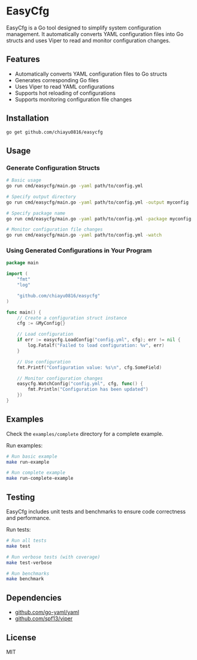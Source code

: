 # EasyCfg

EasyCfg is a Go tool designed to simplify system configuration management. It automatically converts YAML configuration files into Go structs and uses Viper to read and monitor configuration changes.

## Features

- Automatically converts YAML configuration files to Go structs
- Generates corresponding Go files
- Uses Viper to read YAML configurations
- Supports hot reloading of configurations
- Supports monitoring configuration file changes

## Installation

```bash
go get github.com/chiayu0816/easycfg
```

## Usage

### Generate Configuration Structs

```bash
# Basic usage
go run cmd/easycfg/main.go -yaml path/to/config.yml

# Specify output directory
go run cmd/easycfg/main.go -yaml path/to/config.yml -output myconfig

# Specify package name
go run cmd/easycfg/main.go -yaml path/to/config.yml -package myconfig

# Monitor configuration file changes
go run cmd/easycfg/main.go -yaml path/to/config.yml -watch
```

### Using Generated Configurations in Your Program

```go
package main

import (
    "fmt"
    "log"

    "github.com/chiayu0816/easycfg"
)

func main() {
    // Create a configuration struct instance
    cfg := &MyConfig{}

    // Load configuration
    if err := easycfg.LoadConfig("config.yml", cfg); err != nil {
        log.Fatalf("Failed to load configuration: %v", err)
    }

    // Use configuration
    fmt.Printf("Configuration value: %s\n", cfg.SomeField)

    // Monitor configuration changes
    easycfg.WatchConfig("config.yml", cfg, func() {
        fmt.Println("Configuration has been updated")
    })
}
```

## Examples

Check the `examples/complete` directory for a complete example.

Run examples:

```bash
# Run basic example
make run-example

# Run complete example
make run-complete-example
```

## Testing

EasyCfg includes unit tests and benchmarks to ensure code correctness and performance.

Run tests:

```bash
# Run all tests
make test

# Run verbose tests (with coverage)
make test-verbose

# Run benchmarks
make benchmark
```

## Dependencies

- [github.com/go-yaml/yaml](https://github.com/go-yaml/yaml)
- [github.com/spf13/viper](https://github.com/spf13/viper)

## License

MIT 